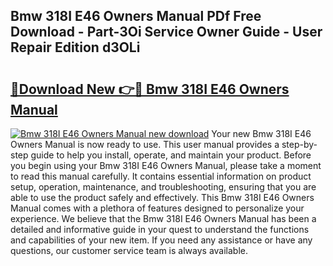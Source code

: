## Bmw 318I E46 Owners Manual PDf Free Download - Part-3Oi Service Owner Guide - User Repair Edition d3OLi

# <h2><a href="http://cf19842.oget.top/?id=Bmw+318I+E46+Owners+Manual">🔗Download New 👉🔴 Bmw 318I E46 Owners Manual</a></h2>

[![Bmw 318I E46 Owners Manual new download](https://i.imgur.com/5g1atiW.png)](http://cf19842.oget.top/?id=Bmw+318I+E46+Owners+Manual)
Your new Bmw 318I E46 Owners Manual is now ready to use. This user manual provides a step-by-step guide to help you install, operate, and maintain your product. Before you begin using your Bmw 318I E46 Owners Manual, please take a moment to read this manual carefully. It contains essential information on product setup, operation, maintenance, and troubleshooting, ensuring that you are able to use the product safely and effectively. This Bmw 318I E46 Owners Manual comes with a plethora of features designed to personalize your experience. We believe that the Bmw 318I E46 Owners Manual has been a detailed and informative guide in your quest to understand the functions and capabilities of your new item. If you need any assistance or have any questions, our customer service team is always available.
